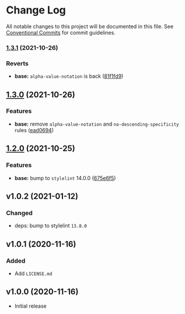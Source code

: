 # Change Log

All notable changes to this project will be documented in this file.
See [Conventional Commits](https://conventionalcommits.org) for commit guidelines.

### [1.3.1](https://github.com/iRaiser/stylelint-configs/compare/@iraiser/stylelint-config-base@1.3.0...@iraiser/stylelint-config-base@1.3.1) (2021-10-26)


### Reverts

* **base:** `alpha-value-notation` is back ([81f1fd9](https://github.com/iRaiser/stylelint-configs/commit/81f1fd940bf03f7e31157523bb7a89944d98dd82))



## [1.3.0](https://github.com/iRaiser/stylelint-configs/compare/@iraiser/stylelint-config-base@1.2.0...@iraiser/stylelint-config-base@1.3.0) (2021-10-26)


### Features

* **base:** remove `alpha-value-notation` and `no-descending-specificity` rules ([ead0694](https://github.com/iRaiser/stylelint-configs/commit/ead06947e34513aecf2e6e3dbea95cbd55e6967c))




## [1.2.0](https://github.com/iRaiser/stylelint-configs/compare/@iraiser/stylelint-config-base@1.1.0...@iraiser/stylelint-config-base@1.2.0) (2021-10-25)


### Features

* **base:** bump to `stylelint` 14.0.0 ([675e6f5](https://github.com/iRaiser/stylelint-configs/commit/675e6f5ebb9fa5e0d1188745f7337253a27480dc))


## v1.0.2 (2021-01-12)

### Changed

* deps: bump to stylelint ``13.8.0``

## v1.0.1 (2020-11-16)

### Added

* Add ``LICENSE.md``

## v1.0.0 (2020-11-16)

* Initial release
